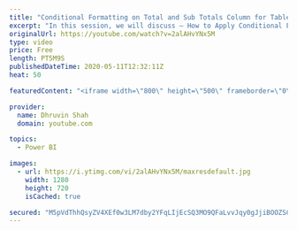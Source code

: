 ```yaml
---
title: "Conditional Formatting on Total and Sub Totals Column for Table And Matrix Visualization in Power BI"
excerpt: "In this session, we will discuss – How to Apply Conditional Formatting for Totals and Sub Totals columns of Table and Matrix Visualization in Power BI.  This new feature has been rolled out by Microsoft during April 2020 update. Now, we can apply conditional formatting only on Total and Subtotal in Table"
originalUrl: https://youtube.com/watch?v=2alAHvYNx5M
type: video
price: Free
length: PT5M9S
publishedDateTime: 2020-05-11T12:32:11Z
heat: 50

featuredContent: "<iframe width=\"800\" height=\"500\" frameborder=\"0\" src=\"https://www.youtube.com/embed/2alAHvYNx5M\" allow=\"accelerometer; autoplay; encrypted-media; gyroscope; picture-in-picture\" allowfullscreen></iframe>"

provider:
  name: Dhruvin Shah
  domain: youtube.com

topics:
  - Power BI

images:
  - url: https://i.ytimg.com/vi/2alAHvYNx5M/maxresdefault.jpg
    width: 1280
    height: 720
    isCached: true

secured: "M5pVdThhQsyZV4XEf0w3LM7dby2YFqLIjEcSQ3MO9QFaLvvJqy0gJjiBOOZSCVh0jpvmEZz2jiw1GZ066CIlb+RFA9GJpOR+nvZ1Z9Zah6U1v+rYRv3+3Q50uS7TvnoDAsC8rV/FH2ry4BKRkG9MB7Mjk5iQTZ3CxALNft39mLAlqCh/HHyb4aPQoRPhuksHHwgD48yyzSc7DbXMod4xQjDJVfUNrtTrRf+dKgx6/HZtxlmIWlxSsSVVFBM9q6/yPBE4/i6fymjtf10e1HLV+cRQdxMD2lcPJhpwslK5Jx+HtoBSmFsLEYUQaxL1RcWGIKgZEjvBz1Boe+OK9fHBP5iSPTHgpnO6zx8iB5FJT9afipO8o9I9KR5G7zC9aFo0WfumypxG0/HGO5f1jju5QlKTBzfhnELXxqOBBWOVPAI=;a8sTo0o04uC0N3mRQIdGgg=="
---
```


